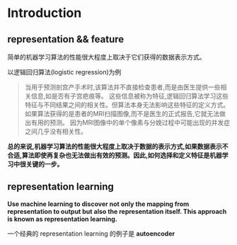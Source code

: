 # Introduction

## representation && feature

简单的机器学习算法的性能很大程度上取决于它们获得的数据表示方式。

以逻辑回归算法(logistic regression)为例

> 当用于预测剖宫产手术时,该算法并不直接检查患者,而是由医生提供一些相关信息,如是否有子宫疤痕等。
> 这些信息被称为特征,逻辑回归算法学习这些特征与不同结果之间的相关性。但算法本身无法影响这些特征的定义方式。
> 如果算法获得的是患者的MRI扫描图像,而不是医生的正式报告,它就无法做出有用的预测。
> 因为MRI图像中的单个像素与分娩过程中可能出现的并发症之间几乎没有相关性。

**总的来说,机器学习算法的性能很大程度上取决于数据的表示方式,如果数据表示不合适,算法即使再复杂也无法做出有效的预测。因此,如何选择和定义特征是机器学习中很关键的一步。**

## representation learning

**Use machine learning to discover not only the mapping from representation to output but also the representation itself.
This approach is known as representation learning.**

一个经典的 representation learning 的例子是 **autoencoder**
